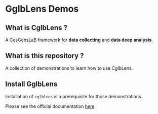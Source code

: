 # GglbLens Demos

## What is CglbLens ?

A [CesGensLaB](https://cesgenslab.fr) framework for **data collecting** and **data deep analysis**.

## What is this repository ?

A collection of demonstrations to learn how to use CglbLens.

## Install GglbLens

Installation of `cglblens` is a prerequisite for those demonstrations.

Please see the official documentation [here](https://docs.cesgenslab.cloud/cglblens/)

